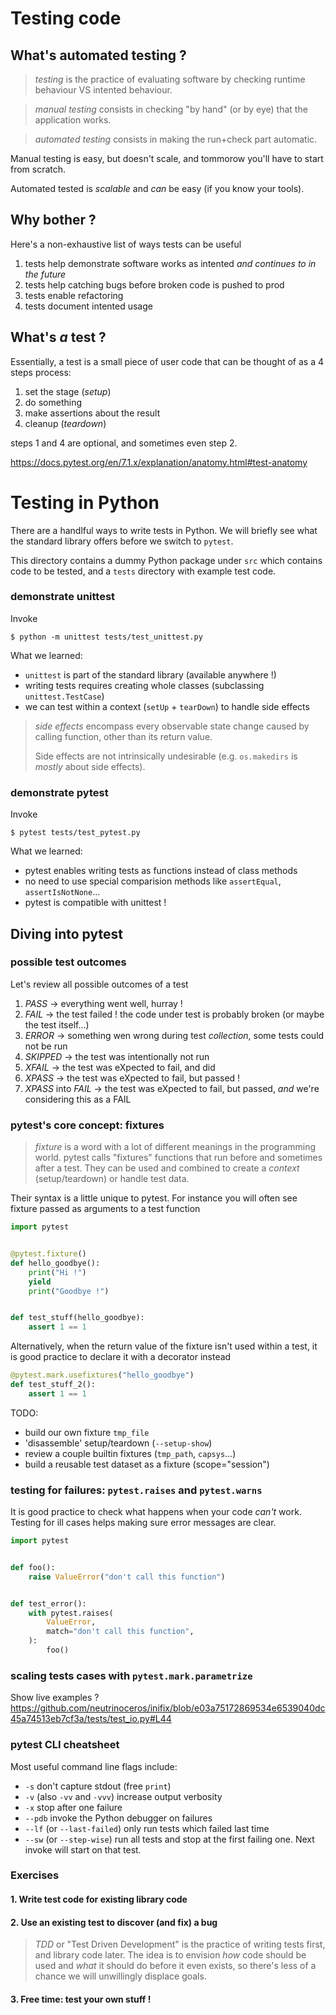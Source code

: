 # Testing code


## What's automated testing ?

> *testing* is the practice of evaluating software
> by checking runtime behaviour VS intented behaviour.

> *manual testing* consists in checking "by hand" (or by eye) that the
> application works.

> *automated testing* consists in making the run+check part automatic.

Manual testing is easy, but doesn't scale, and tommorow you'll have to start from scratch.

Automated tested is *scalable* and *can* be easy (if you know your tools).

## Why bother ?

Here's a non-exhaustive list of ways tests can be useful

1) tests help demonstrate software works as intented *and continues to in the future*
2) tests help catching bugs before broken code is pushed to prod
3) tests enable refactoring
4) tests document intented usage

## What's *a* test ?

Essentially, a test is a small piece of user code that can be thought of as a 4 steps process:
1) set the stage (*setup*)
2) do something
3) make assertions about the result
4) cleanup (*teardown*)

steps 1 and 4 are optional, and sometimes even step 2.

https://docs.pytest.org/en/7.1.x/explanation/anatomy.html#test-anatomy


# Testing in Python

There are a handlful ways to write tests in Python.
We will briefly see what the standard library offers before we switch to `pytest`.

This directory contains a dummy Python package under `src` which contains
code to be tested, and a `tests` directory with example test code.


### demonstrate unittest
Invoke
```shell
$ python -m unittest tests/test_unittest.py
```

What we learned:
- `unittest` is part of the standard library (available anywhere !)
- writing tests requires creating whole classes (subclassing `unittest.TestCase`)
- we can test within a context (`setUp` + `tearDown`) to handle side effects

> *side effects* encompass every observable state change caused by calling function,
>other than its return value.
>
> Side effects are not intrinsically undesirable (e.g. `os.makedirs` is *mostly* about side effects).

### demonstrate pytest
Invoke
```shell
$ pytest tests/test_pytest.py
```

What we learned:
- pytest enables writing tests as functions instead of class methods
- no need to use special comparision methods like `assertEqual`, `assertIsNotNone`...
- pytest is compatible with unittest !

## Diving into pytest

### possible test outcomes

Let's review all possible outcomes of a test
1) *PASS* -> everything went well, hurray !
2) *FAIL* -> the test failed ! the code under test is probably broken (or maybe the test itself...)
3) *ERROR* -> something wen wrong during test *collection*, some tests could not be run
4) *SKIPPED* -> the test was intentionally not run
5) *XFAIL* -> the test was eXpected to fail, and did
6) *XPASS* -> the test was eXpected to fail, but passed !
7) *XPASS* into *FAIL* -> the test was eXpected to fail, but passed, *and* we're considering this as a FAIL

### pytest's core concept: fixtures
> *fixture* is a word with a lot of different meanings in the programming world.
> pytest calls "fixtures" functions that run before and sometimes after a test.
> They can be used and combined to create a *context* (setup/teardown) or handle test data.

Their syntax is a little unique to pytest. For instance you will often see
fixture passed as arguments to a test function
```python
import pytest


@pytest.fixture()
def hello_goodbye():
    print("Hi !")
    yield
    print("Goodbye !")


def test_stuff(hello_goodbye):
    assert 1 == 1
```

Alternatively, when the return value of the fixture isn't used within a test, it
is good practice to declare it with a decorator instead
```python
@pytest.mark.usefixtures("hello_goodbye")
def test_stuff_2():
    assert 1 == 1
```

TODO:
- build our own fixture `tmp_file`
- 'disassemble' setup/teardown (`--setup-show`)
- review a couple builtin fixtures (`tmp_path`, `capsys`...)
- build a reusable test dataset as a fixture (scope="session")

### testing for failures: `pytest.raises` and `pytest.warns`
It is good practice to check what happens when your code *can't* work.
Testing for ill cases helps making sure error messages are clear.

```python
import pytest


def foo():
    raise ValueError("don't call this function")


def test_error():
    with pytest.raises(
        ValueError,
        match="don't call this function",
    ):
        foo()
```

### scaling tests cases with `pytest.mark.parametrize`
Show live examples ?
https://github.com/neutrinoceros/inifix/blob/e03a75172869534e6539040dc45a74513eb7cf3a/tests/test_io.py#L44


### pytest CLI cheatsheet
Most useful command line flags include:

- `-s` don't capture stdout (free `print`)
- `-v` (also `-vv` and `-vvv`) increase output verbosity
- `-x` stop after one failure
- `--pdb` invoke the Python debugger on failures
- `--lf` (or `--last-failed`) only run tests which failed last time
- `--sw` (or `--step-wise`) run all tests and stop at the first failing one. Next invoke will start on that test.

### Exercises
#### 1. Write test code for existing library code

#### 2. Use an existing test to discover (and fix) a bug
> *TDD* or "Test Driven Development" is the practice of writing tests first, and
> library code later. The idea is to envision *how* code should be used and *what*
> it should do before it even exists, so there's less of a chance we will unwillingly
> displace goals.
#### 3. Free time: test your own stuff !
